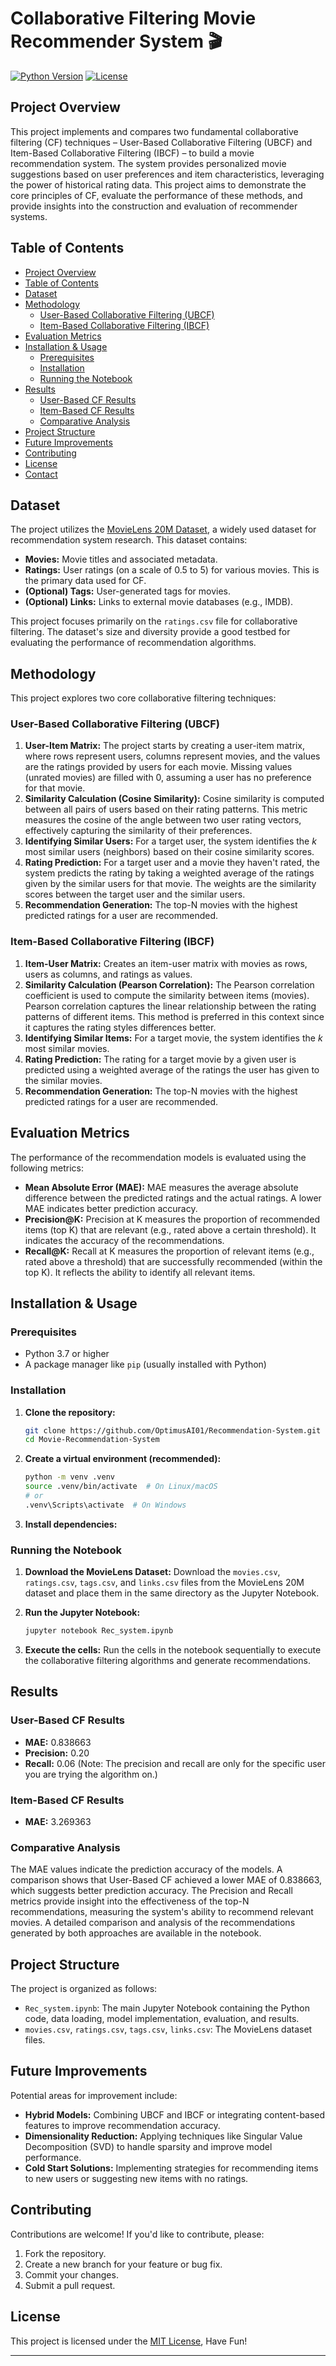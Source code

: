 # Collaborative Filtering Movie Recommender System 🎬

[![Python Version](https://img.shields.io/badge/Python-3.7+-blue.svg)](https://www.python.org/downloads/)
[![License](https://img.shields.io/badge/License-MIT-blue.svg)](https://opensource.org/licenses/MIT)

## Project Overview

This project implements and compares two fundamental collaborative filtering (CF) techniques – User-Based Collaborative Filtering (UBCF) and Item-Based Collaborative Filtering (IBCF) – to build a movie recommendation system.  The system provides personalized movie suggestions based on user preferences and item characteristics, leveraging the power of historical rating data. This project aims to demonstrate the core principles of CF, evaluate the performance of these methods, and provide insights into the construction and evaluation of recommender systems.

## Table of Contents

*   [Project Overview](#project-overview)
*   [Table of Contents](#table-of-contents)
*   [Dataset](#dataset)
*   [Methodology](#methodology)
    *   [User-Based Collaborative Filtering (UBCF)](#user-based-collaborative-filtering-ubcf)
    *   [Item-Based Collaborative Filtering (IBCF)](#item-based-collaborative-filtering-ibcf)
*   [Evaluation Metrics](#evaluation-metrics)
*   [Installation & Usage](#installation--usage)
    *   [Prerequisites](#prerequisites)
    *   [Installation](#installation)
    *   [Running the Notebook](#running-the-notebook)
*   [Results](#results)
    *   [User-Based CF Results](#user-based-cf-results)
    *   [Item-Based CF Results](#item-based-cf-results)
    *   [Comparative Analysis](#comparative-analysis)
*   [Project Structure](#project-structure)
*   [Future Improvements](#future-improvements)
*   [Contributing](#contributing)
*   [License](#license)
*   [Contact](#contact)

## Dataset

The project utilizes the [MovieLens 20M Dataset](https://grouplens.org/datasets/movielens/), a widely used dataset for recommendation system research. This dataset contains:

*   **Movies:**  Movie titles and associated metadata.
*   **Ratings:**  User ratings (on a scale of 0.5 to 5) for various movies.  This is the primary data used for CF.
*   **(Optional) Tags:** User-generated tags for movies.
*   **(Optional) Links:** Links to external movie databases (e.g., IMDB).

This project focuses primarily on the `ratings.csv` file for collaborative filtering.  The dataset's size and diversity provide a good testbed for evaluating the performance of recommendation algorithms.

## Methodology

This project explores two core collaborative filtering techniques:

### User-Based Collaborative Filtering (UBCF)

1.  **User-Item Matrix:** The project starts by creating a user-item matrix, where rows represent users, columns represent movies, and the values are the ratings provided by users for each movie. Missing values (unrated movies) are filled with 0, assuming a user has no preference for that movie.
2.  **Similarity Calculation (Cosine Similarity):**  Cosine similarity is computed between all pairs of users based on their rating patterns.  This metric measures the cosine of the angle between two user rating vectors, effectively capturing the similarity of their preferences.
3.  **Identifying Similar Users:** For a target user, the system identifies the *k* most similar users (neighbors) based on their cosine similarity scores.
4.  **Rating Prediction:**  For a target user and a movie they haven't rated, the system predicts the rating by taking a weighted average of the ratings given by the similar users for that movie. The weights are the similarity scores between the target user and the similar users.
5.  **Recommendation Generation:** The top-N movies with the highest predicted ratings for a user are recommended.

### Item-Based Collaborative Filtering (IBCF)

1.  **Item-User Matrix:** Creates an item-user matrix with movies as rows, users as columns, and ratings as values.
2.  **Similarity Calculation (Pearson Correlation):**  The Pearson correlation coefficient is used to compute the similarity between items (movies). Pearson correlation captures the linear relationship between the rating patterns of different items. This method is preferred in this context since it captures the rating styles differences better.
3.  **Identifying Similar Items:**  For a target movie, the system identifies the *k* most similar movies.
4.  **Rating Prediction:**  The rating for a target movie by a given user is predicted using a weighted average of the ratings the user has given to the similar movies.
5.  **Recommendation Generation:** The top-N movies with the highest predicted ratings for a user are recommended.

## Evaluation Metrics

The performance of the recommendation models is evaluated using the following metrics:

*   **Mean Absolute Error (MAE):**  MAE measures the average absolute difference between the predicted ratings and the actual ratings. A lower MAE indicates better prediction accuracy.
*   **Precision@K:**  Precision at K measures the proportion of recommended items (top K) that are relevant (e.g., rated above a certain threshold).  It indicates the accuracy of the recommendations.
*   **Recall@K:**  Recall at K measures the proportion of relevant items (e.g., rated above a threshold) that are successfully recommended (within the top K).  It reflects the ability to identify all relevant items.

## Installation & Usage

### Prerequisites

*   Python 3.7 or higher
*   A package manager like `pip` (usually installed with Python)

### Installation

1.  **Clone the repository:**

    ```bash
    git clone https://github.com/OptimusAI01/Recommendation-System.git
    cd Movie-Recommendation-System
    ```

2.  **Create a virtual environment (recommended):**

    ```bash
    python -m venv .venv
    source .venv/bin/activate  # On Linux/macOS
    # or
    .venv\Scripts\activate  # On Windows
    ```

3.  **Install dependencies:**


### Running the Notebook

1.  **Download the MovieLens Dataset:** Download the `movies.csv`, `ratings.csv`, `tags.csv`, and `links.csv` files from the MovieLens 20M dataset and place them in the same directory as the Jupyter Notebook.
2.  **Run the Jupyter Notebook:**

    ```bash
    jupyter notebook Rec_system.ipynb
    ```

3.  **Execute the cells:**  Run the cells in the notebook sequentially to execute the collaborative filtering algorithms and generate recommendations.

## Results

### User-Based CF Results

*   **MAE:** 0.838663
*   **Precision:** 0.20
*   **Recall:** 0.06
(Note: The precision and recall are only for the specific user you are trying the algorithm on.)

### Item-Based CF Results

*   **MAE:** 3.269363

### Comparative Analysis

The MAE values indicate the prediction accuracy of the models. A comparison shows that User-Based CF achieved a lower MAE of 0.838663, which suggests better prediction accuracy.  The Precision and Recall metrics provide insight into the effectiveness of the top-N recommendations, measuring the system's ability to recommend relevant movies. A detailed comparison and analysis of the recommendations generated by both approaches are available in the notebook.

## Project Structure

The project is organized as follows:

*   `Rec_system.ipynb`: The main Jupyter Notebook containing the Python code, data loading, model implementation, evaluation, and results.
*   `movies.csv`, `ratings.csv`, `tags.csv`, `links.csv`: The MovieLens dataset files.

## Future Improvements

Potential areas for improvement include:

*   **Hybrid Models:**  Combining UBCF and IBCF or integrating content-based features to improve recommendation accuracy.
*   **Dimensionality Reduction:** Applying techniques like Singular Value Decomposition (SVD) to handle sparsity and improve model performance.
*   **Cold Start Solutions:**  Implementing strategies for recommending items to new users or suggesting new items with no ratings.

## Contributing

Contributions are welcome!  If you'd like to contribute, please:

1.  Fork the repository.
2.  Create a new branch for your feature or bug fix.
3.  Commit your changes.
4.  Submit a pull request.

## License

This project is licensed under the [MIT License](https://opensource.org/licenses/MIT), Have Fun!

---
